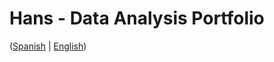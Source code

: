 # Hans - Data Analysis Portfolio 
([Spanish](https://github.com/HansAllTech/Hans_Data_Analysis_Portfolio/blob/main/Proyectos.md#tabla-de-contenido-es--en) | [English](https://github.com/HansAllTech/Hans_Data_Analysis_Portfolio/blob/main/Projects.md#table-of-content-es--en))
      
                                                                 
                                                         
                                       
                       
                     
              
         
     
        
  
   
      
  
  
 
 
